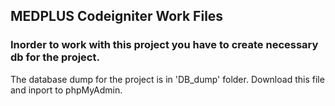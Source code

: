 ## MEDPLUS Codeigniter Work Files

### Inorder to work with this project you have to create necessary db for the project.

The database dump for the project is in 'DB_dump' folder. Download this file and inport to phpMyAdmin.
